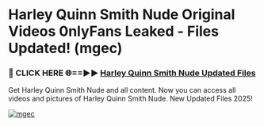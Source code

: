 # Harley Quinn Smith Nude Original Videos 0nlyFans Leaked - Files Updated! (mgec)

<h3>🔴 CLICK HERE 🌐==►► <a href="https://tinyurl.com/4mcuefdz" rel="nofollow">Harley Quinn Smith Nude Updated Files</a></h3>

Get Harley Quinn Smith Nude and all content. Now you can access all videos and pictures of Harley Quinn Smith Nude. New Updated Files 2025!

[![mgec](https://i.imgur.com/StAQSOY.gif)](https://tinyurl.com/4mcuefdz)
